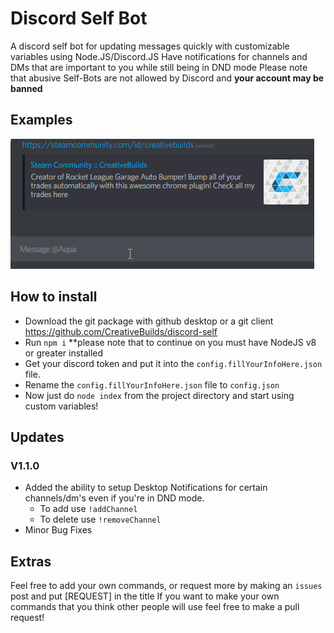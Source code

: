 ﻿# Discord Self Bot
A discord self bot for updating messages quickly with customizable variables using Node.JS/Discord.JS
Have notifications for channels and DMs that are important to you while still being in DND mode
Please note that abusive Self-Bots are not allowed by Discord and **your account may be banned**

## Examples

![Quickly Add Steam Link](/examples/steam.gif)

## How to install
* Download the git package with github desktop or a git client https://github.com/CreativeBuilds/discord-self
* Run `npm i` **please note that to continue on you must have NodeJS v8 or greater installed
* Get your discord token and put it into the `config.fillYourInfoHere.json` file.
* Rename the `config.fillYourInfoHere.json` file to `config.json`
* Now just do `node index` from the project directory and start using custom variables!

## Updates
### V1.1.0
* Added the ability to setup Desktop Notifications for certain channels/dm's even if you're in DND mode.
  * To add use `!addChannel`
  * To delete use `!removeChannel`
* Minor Bug Fixes

## Extras
Feel free to add your own commands, or request more by making an `issues` post and put [REQUEST] in the title
If you want to make your own commands that you think other people will use feel free to make a pull request!
